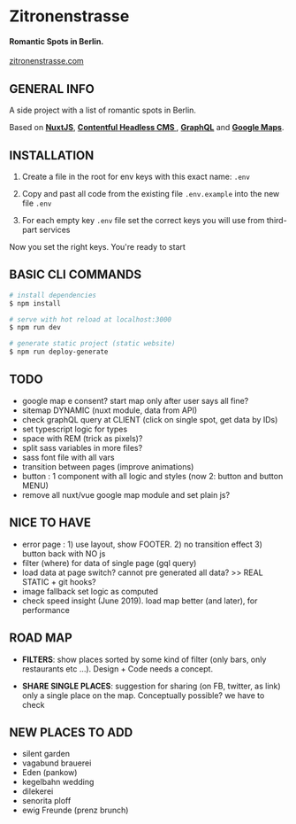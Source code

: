 # Zitronenstrasse

#### Romantic Spots in Berlin.

[zitronenstrasse.com](https://zitronenstrasse.com/)

## GENERAL INFO

A side project with a list of romantic spots in Berlin.

Based on **[NuxtJS](https://nuxt.com/)**, **[Contentful Headless CMS ](https://www.contentful.com/)**, **[GraphQL](https://graphql.org/)** and **[Google Maps](https://www.google.com/maps)**.

## INSTALLATION

1. Create a file in the root for env keys with this exact name: `.env`

2. Copy and past all code from the existing file `.env.example` into the new file `.env`

3. For each empty key `.env` file set the correct keys you will use from third-part services

Now you set the right keys. You're ready to start

## BASIC CLI COMMANDS

```bash
# install dependencies
$ npm install

# serve with hot reload at localhost:3000
$ npm run dev

# generate static project (static website)
$ npm run deploy-generate
```

## TODO

-   google map e consent? start map only after user says all fine?
-   sitemap DYNAMIC (nuxt module, data from API)
-   check graphQL query at CLIENT (click on single spot, get data by IDs)
-   set typescript logic for types
-   space with REM (trick as pixels)?
-   split sass variables in more files?
-   sass font file with all vars
-   transition between pages (improve animations)
-   button : 1 component with all logic and styles (now 2: button and button MENU)
-   remove all nuxt/vue google map module and set plain js?

## NICE TO HAVE

-   error page : 1) use layout, show FOOTER. 2) no transition effect 3) button back with NO js
-   filter (where) for data of single page (gql query)
-   load data at page switch? cannot pre generated all data? >> REAL STATIC + git hooks?
-   image fallback set logic as computed
-   check speed insight (June 2019). load map better (and later), for performance

## ROAD MAP

-   **FILTERS**: show places sorted by some kind of filter (only bars, only restaurants etc ...). Design + Code needs a concept.

-   **SHARE SINGLE PLACES**: suggestion for sharing (on FB, twitter, as link) only a single place on the map. Conceptually possible? we have to check

## NEW PLACES TO ADD

-   silent garden
-   vagabund brauerei
-   Eden (pankow)
-   kegelbahn wedding
-   dilekerei
-   senorita ploff
-   ewig Freunde (prenz brunch)
